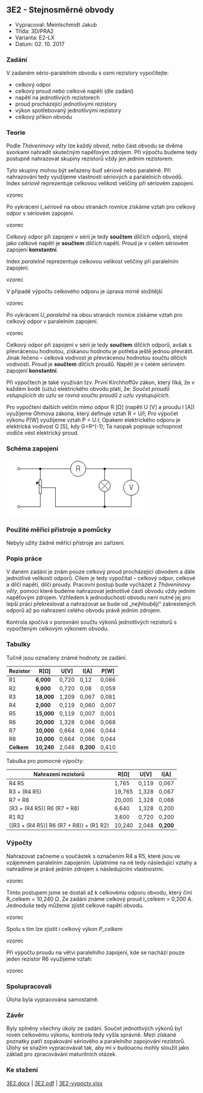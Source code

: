 ## 3E2 - Stejnosměrné obvody
 - Vypracoval: Meinlschmidt Jakub
 - Třída: 3D/PRA2
 - Varianta: E2-LX
 - Datum: 02. 10. 2017

### Zadání
V zadaném sério-paralelním obvodu s osmi rezistory vypočítejte:
- celkový odpor
- celkový proud nebo celkové napětí (dle zadání)
- napětí na jednotlivých rezistorech
- proud procházející jednotlivými rezistory
- výkon spotřebovaný jednotlivými rezistory
- celkový příkon obvodu

 
### Teorie
Podle *Tháveninovy věty* lze každý obvod, nebo část obvodu se dvěma svorkami nahradit skutečným napěťovým zdrojem. Při výpočtu budeme tedy postupně nahrazovat skupiny rezistorů vždy jen jedním rezistorem.

Tyto skupiny mohou být seřazeny buď sériově nebo paralelně. Při nahrazování tedy využijeme vlastností sériových a paralelních obvodů. Index *sériově* reprezentuje celkovou velikost veličiny při sériovém zapojení.

vzorec

Po vykrácení *I_sériově* na obou stranách rovnice získáme vztah pro celkový odpor v sériovém zapojení.

vzorec

Celkový odpor při zapojení v sérii je tedy **součtem** dílčích odporů, stejně jako celkové napětí je **součtem** dílčích napětí. Proud je v celém sériovém zapojení **konstantní**.

Index *paralelně* reprezentuje celkovou velikost veličiny při paralelním zapojení.

vzorec

V případě výpočtu celkového odporu je úprava mírně složitější

vzorec

Po vykrácení *U_paralelně* na obou stranách rovnice získáme vztah pro celkový odpor v paralelním zapojení.

vzorec

Celkový odpor při zapojení v sérii je tedy **součtem** dílčích odporů, avšak s převrácenou hodnotou, získanou hodnotu je potřeba ještě jednou převrátit. Jinak řečeno – celková vodivost je převrácenou hodnotou součtu dílčích vodivostí. Proud je **součtem** dílčích proudů. Napětí je v celém sériovém zapojení **konstantní**.

Při výpočtech je také využíván tzv. První Kirchhoffův zákon, který říká, že v každém bodě (uzlu) elektrického obvodu platí, že: *Součet proudů vstupujících do uzlu se rovná součtu proudů z uzlu vystupujících*.

Pro vypočtení dalších veličin mimo odpor R [Ω] (napětí U [V] a proudu I [A]) využijeme Ohmova zákona, který definuje vztah R = U/I; Pro výpočet výkonu P[W] využijeme vztah P = U∙I; Opakem elektrického odporu je elektrická vodivost G [S], kdy G=R^(-1); Ta naopak popisuje schopnost vodiče vést elektrický proud.

### Schéma zapojení
![alt text](https://github.com/jmeinlschmidt/mereni-sps-cl/blob/master/3E/3E1/3E1-schema.jpg "Schéma zapojení")

### Použité měřící přístroje a pomůcky
Nebyly užity žádné měřící přístroje ani zařízení.

### Popis práce
V daném zadání je znám pouze celkový proud procházející obvodem a dále jednotlivé velikosti odporů. Cílem je tedy vypočítat – celkový odpor, celkové a dílčí napětí, dílčí proudy. Pracovní postup bude vycházet z *Tháveninovy věty*, pomocí které budeme nahrazovat jednotlivé části obvodu vždy jedním napěťovým zdrojem. Vzhledem k jednoduchosti obvodu není nutné jej pro lepší práci překreslovat a nahrazovat se bude od „nejhlouběji“ zakreslených odporů až po nahrazení celého obvodu právě jedním zdrojem.

Kontrola spočívá v porovnání součtu výkonů jednotlivých rezistorů s vypočteným celkovým výkonem obvodu.

### Tabulky
Tučně jsou označeny známé hodnoty ze zadání.

| **Rezistor** | **R[Ω]**   | **U[V]**  | **I[A]**  | **P[W]**  | 
|----------|--------|-------|-------|-------| 
| R1       | **6,000**  | 0,720 | 0,12  | 0,086 | 
| R2       | **9,000**  | 0,720 | 0,08  | 0,059 | 
| R3       | **18,000** | 1,209 | 0,067 | 0,081 | 
| R4       | **2,000**  | 0,119 | 0,060 | 0,007 | 
| R5       | **15,000** | 0,119 | 0,007 | 0,001 | 
| R6       | **20,000** | 1,328 | 0,066 | 0,088 | 
| R7       | **10,000** | 0,664 | 0,066 | 0,044 | 
| R8       | **10,000** | 0,664 | 0,066 | 0,044 | 
| **Celkem**   | **10,240** | 2,048 | **0,200** | 0,410 | 

Tabulka pro pomocné výpočty:

| **Nahrazení rezistorů**                                 | **R[Ω]**   | **U[V]**  | **I[A]**  |
|-----------------------------------------------------|--------|-------|-------| 
| R4 R5                                            | 1,765  | 0,119 | 0,067 | 
| R3 + (R4 R5)                                     | 19,765 | 1,328 | 0,067 | 
| R7 + R8                                             | 20,000 | 1,328 | 0,066 | 
| [R3 + (R4 R5)] R6 (R7 + R8)                | 6,640  | 1,328 | 0,200 | 
| R1 R2                                            | 3,600  | 0,720 | 0,200 | 
| {[R3 + (R4 R5)] R6 (R7 + R8)} + (R1 R2) | 10,240 | 2,048 | **0,200** | 

### Výpočty
Nahrazovat začneme u součástek s označením R4 a R5, které jsou ve vzájemném paralelním zapojením. Uplatníme na ně tedy následující vztahy a nahradíme je právě jedním zdrojem s následujícími vlastnostmi.

vzorec

Tímto postupem jsme se dostali až k celkovému odporu obvodu, který činí
R_celkem = 10,240 Ω. Ze zadání známe celkový proud I_celkem = 0,200 A. Jednoduše tedy můžeme zjistit celkové napětí obvodu.

vzorec

Spolu s tím lze zjistit i celkový výkon *P_celkem*

vzorec

Pří výpočtu proudu na větvi paralelního zapojení, kde se nachází pouze jeden rezistor R6 využijeme vztah:

vzorec

### Spolupracovali
Úloha byla vypracována samostatně.

### Závěr
Byly splněny všechny úkoly ze zadání. Součet jednotlivých výkonů byl roven celkovému výkonu, kontrola tedy vyšla správně. Mezi získané poznatky patří zopakování sériového a paralelního zapojování rezistorů. Úlohy se snažím vypracovávat tak, aby mi v budoucnu mohly sloužit jako základ pro zpracovávání maturitních otázek.

### Ke stažení
[3E2.docx](https://github.com/jmeinlschmidt/mereni-sps-cl/blob/master/3E/3E2/3E2.docx) | [3E2.pdf](https://github.com/jmeinlschmidt/mereni-sps-cl/blob/master/3E/3E2/3E2.pdf) | [3E2-vypocty.xlsx](https://github.com/jmeinlschmidt/mereni-sps-cl/blob/master/3E/3E2/3E2-vypocty.xlsx)
